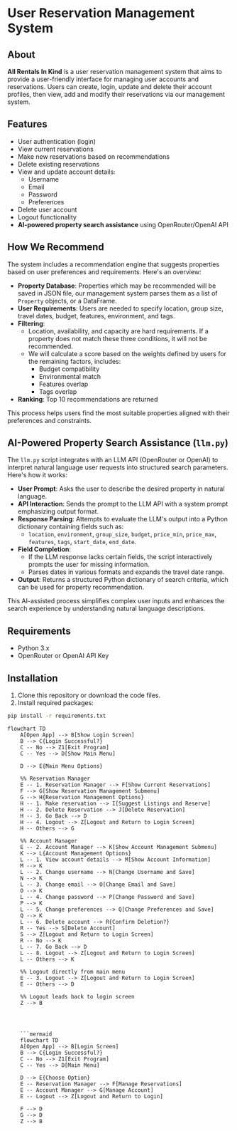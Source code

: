 # User Reservation Management System

## About

**All Rentals In Kind** is a user reservation management system that aims to provide a user-friendly interface for managing user accounts and reservations. Users can create, login, update and delete their account profiles, then view, add and modify their reservations via our management system.

## Features

- User authentication (login)
- View current reservations
- Make new reservations based on recommendations
- Delete existing reservations
- View and update account details:
  - Username
  - Email
  - Password
  - Preferences
- Delete user account
- Logout functionality
- **AI-powered property search assistance** using OpenRouter/OpenAI API

## How We Recommend

The system includes a recommendation engine that suggests properties based on user preferences and requirements. Here's an overview:

- **Property Database**: Properties which may be recommended will be saved in JSON file, our management system parses them as a list of `Property` objects, or a DataFrame.
- **User Requirements**: Users are needed to specify location, group size, travel dates, budget, features, environment, and tags.
- **Filtering**:
  - Location, availability, and capacity are hard requirements. If a property does not match these three conditions, it will not be recommended.
  - We will calculate a score based on the weights defined by users for the remaining factors, includes:
    - Budget compatibility
    - Environmental match
    - Features overlap
    - Tags overlap
- **Ranking**: Top 10 recommendations are returned

This process helps users find the most suitable properties aligned with their preferences and constraints.


## AI-Powered Property Search Assistance (`llm.py`)

The `llm.py` script integrates with an LLM API (OpenRouter or OpenAI) to interpret natural language user requests into structured search parameters. Here's how it works:

- **User Prompt**: Asks the user to describe the desired property in natural language.
- **API Interaction**: Sends the prompt to the LLM API with a system prompt emphasizing output format.
- **Response Parsing**: Attempts to evaluate the LLM's output into a Python dictionary containing fields such as:
  - `location`, `environment`, `group_size`, `budget`, `price_min`, `price_max`, `features`, `tags`, `start_date`, `end_date`.
- **Field Completion**:
  - If the LLM response lacks certain fields, the script interactively prompts the user for missing information.
  - Parses dates in various formats and expands the travel date range.
- **Output**: Returns a structured Python dictionary of search criteria, which can be used for property recommendation.

This AI-assisted process simplifies complex user inputs and enhances the search experience by understanding natural language descriptions.

## Requirements

- Python 3.x
- OpenRouter or OpenAI API Key

## Installation

1. Clone this repository or download the code files.
2. Install required packages:
```bash
pip install -r requirements.txt
```


```mermaid
flowchart TD
    A[Open App] --> B[Show Login Screen]
    B --> C{Login Successful?}
    C -- No --> Z1[Exit Program]
    C -- Yes --> D[Show Main Menu]

    D --> E{Main Menu Options}

    %% Reservation Manager
    E -- 1. Reservation Manager --> F[Show Current Reservations]
    F --> G[Show Reservation Management Submenu]
    G --> H{Reservation Management Options}
    H -- 1. Make reservation --> I[Suggest Listings and Reserve]
    H -- 2. Delete Reservation --> J[Delete Reservation]
    H -- 3. Go Back --> D
    H -- 4. Logout --> Z[Logout and Return to Login Screen]
    H -- Others --> G

    %% Account Manager
    E -- 2. Account Manager --> K[Show Account Management Submenu]
    K --> L{Account Management Options}
    L -- 1. View account details --> M[Show Account Information]
    M --> K
    L -- 2. Change username --> N[Change Username and Save]
    N --> K
    L -- 3. Change email --> O[Change Email and Save]
    O --> K
    L -- 4. Change password --> P[Change Password and Save]
    P --> K
    L -- 5. Change preferences --> Q[Change Preferences and Save]
    Q --> K
    L -- 6. Delete account --> R{Confirm Deletion?}
    R -- Yes --> S[Delete Account]
    S --> Z[Logout and Return to Login Screen]
    R -- No --> K
    L -- 7. Go Back --> D
    L -- 8. Logout --> Z[Logout and Return to Login Screen]
    L -- Others --> K

    %% Logout directly from main menu
    E -- 3. Logout --> Z[Logout and Return to Login Screen]
    E -- Others --> D

    %% Logout leads back to login screen
    Z --> B




    ```mermaid
    flowchart TD
    A[Open App] --> B[Login Screen]
    B --> C{Login Successful?}
    C -- No --> Z1[Exit Program]
    C -- Yes --> D[Main Menu]

    D --> E{Choose Option}
    E -- Reservation Manager --> F[Manage Reservations]
    E -- Account Manager --> G[Manage Account]
    E -- Logout --> Z[Logout and Return to Login]

    F --> D
    G --> D
    Z --> B

